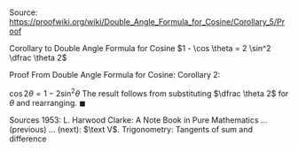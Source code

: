 # 

Source: https://proofwiki.org/wiki/Double_Angle_Formula_for_Cosine/Corollary_5/Proof

Corollary to Double Angle Formula for Cosine
$1 - \cos \theta = 2 \sin^2 \dfrac \theta 2$


Proof
From Double Angle Formula for Cosine: Corollary $2$:

$\cos 2 \theta = 1 - 2 \sin^2 \theta$
The result follows from substituting $\dfrac \theta 2$ for $\theta$ and rearranging.
$\blacksquare$


Sources
1953: L. Harwood Clarke: A Note Book in Pure Mathematics ... (previous) ... (next): $\text V$. Trigonometry: Tangents of sum and difference




